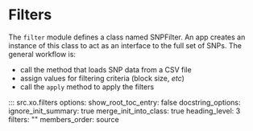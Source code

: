 # Filters

The `filter` module defines a class named SNPFilter.
An app creates an instance of this class to act as an interface to the full set of SNPs.
The general workflow is:

* call the method that loads SNP data from a CSV file
* assign values for filtering criteria (block size, _etc_)
* call the `apply` method to apply the filters

::: src.xo.filters
    options:
      show_root_toc_entry: false
      docstring_options:
        ignore_init_summary: true
      merge_init_into_class: true
      heading_level: 3
      filters: ""
      members_order: source
